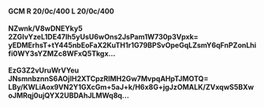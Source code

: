 #### GCM R 20/0c/400 L 20/0c/400
**NZwnk/V8wDNEYky5**<br/>**2ZGIvYzeL1DE47lh5yUsU6wOns2JsPam1W730p3Vpxk=**<br/>**yEDMErhsT+tY445nbEoFaX2KuTH1r1G79BPSvOpeGqLZsmY6qFnPZonLhifi0WY3sYZMZc8WFxQ5Tkgx...**<br/><br/>
**EzG3Z2vUruWrVYeu**<br/>**JNsmnbznnS6AOjlH2XTCpzRlMH2Gw7MvpqAHpTJMOTQ=**<br/>**LBy/KWLiAox9VN2Y1GXcGm+5aJ+k/H6x8G+jgJzOMALK/ZVxqwS5BXwoJMRqj0ujQYX2UBDAhJLMWq8q...**